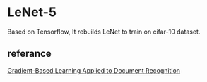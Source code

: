 # LeNet-5
Based on Tensorflow, It rebuilds LeNet to train on cifar-10 dataset.
## referance
[Gradient-Based Learning Applied to Document Recognition](http://vision.stanford.edu/cs598_spring07/papers/Lecun98.pdf)

